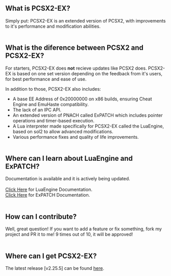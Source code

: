## What is PCSX2-EX?

Simply put: PCSX2-EX is an extended version of PCSX2, with improvements to it's performance and modification abilities.
<br/><br/>

## What is the diference between PCSX2 and PCSX2-EX?

For starters, PCSX2-EX does **not** recieve updates like PCSX2 does. PCSX2-EX is based on one set version depending on the feedback from it's users, for best performance and ease of use.

In addition to those, PCSX2-EX also includes:
- A base EE Address of 0x20000000 on x86 builds, ensuring Cheat Engine and EmuHaste compatibility.
- The lack of an IPC API.
- An extended version of PNACH called ExPATCH which includes pointer operations and timer-based execution.
- A Lua interpreter made specifically for PCSX2-EX called the LuaEngine, based on sol2 to allow advanced modifications.
- Various performance fixes and quality of life improvements.
<br/><br/>

## Where can I learn about LuaEngine and ExPATCH?

Documentation is available and it is actively being updated.
<br/><br/>
[Click Here](https://topaz-reality.github.io/PCSX2-EX/lua) for LuaEngine Documentation. <br/>
[Click Here](https://topaz-reality.github.io/PCSX2-EX/expatch) for ExPATCH Documentation.
<br/><br/>

## How can I contribute?

Well, great question! If you want to add a feature or fix something, fork my project and PR it to me! 9 times out of 10, it will be approved!
<br/><br/>

## Where can I get PCSX2-EX?

The latest release [v2.25.5] can be found [here](https://github.com/Topaz-Reality/PCSX2-EX/releases/tag/v2.25.5).

